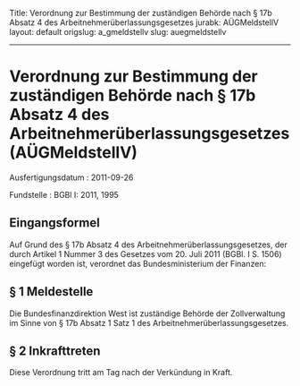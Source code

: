 Title: Verordnung zur Bestimmung der zuständigen Behörde nach § 17b Absatz 4 des Arbeitnehmerüberlassungsgesetzes
jurabk: AÜGMeldstellV
layout: default
origslug: a_gmeldstellv
slug: auegmeldstellv

---

# Verordnung zur Bestimmung der zuständigen Behörde nach § 17b Absatz 4 des Arbeitnehmerüberlassungsgesetzes (AÜGMeldstellV)

Ausfertigungsdatum
:   2011-09-26

Fundstelle
:   BGBl I: 2011, 1995


## Eingangsformel

Auf Grund des § 17b Absatz 4 des Arbeitnehmerüberlassungsgesetzes, der
durch Artikel 1 Nummer 3 des Gesetzes vom 20. Juli 2011 (BGBl. I S.
1506) eingefügt worden ist, verordnet das Bundesministerium der
Finanzen:


## § 1 Meldestelle

Die Bundesfinanzdirektion West ist zuständige Behörde der
Zollverwaltung im Sinne von § 17b Absatz 1 Satz 1 des
Arbeitnehmerüberlassungsgesetzes.


## § 2 Inkrafttreten

Diese Verordnung tritt am Tag nach der Verkündung in Kraft.

